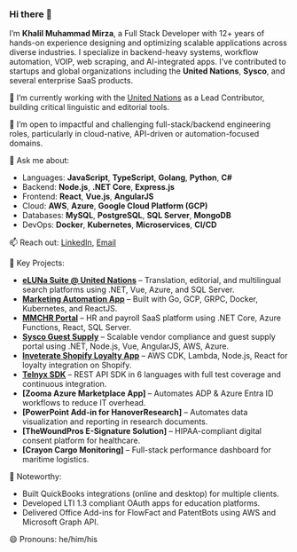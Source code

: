 ### Hi there 👋

I’m **Khalil Muhammad Mirza**, a Full Stack Developer with 12+ years of hands-on experience designing and optimizing scalable applications across diverse industries. I specialize in backend-heavy systems, workflow automation, VOIP, web scraping, and AI-integrated apps. I've contributed to startups and global organizations including the **United Nations**, **Sysco**, and several enterprise SaaS products.

🔭 I’m currently working with the [United Nations](https://www.un.org/dgacm/en/content/gtext) as a Lead Contributor, building critical linguistic and editorial tools.

🌱 I’m open to impactful and challenging full-stack/backend engineering roles, particularly in cloud-native, API-driven or automation-focused domains.

💬 Ask me about:
- Languages: **JavaScript**, **TypeScript**, **Golang**, **Python**, **C#**
- Backend: **Node.js**, **.NET Core**, **Express.js**
- Frontend: **React**, **Vue.js**, **AngularJS**
- Cloud: **AWS**, **Azure**, **Google Cloud Platform (GCP)**
- Databases: **MySQL**, **PostgreSQL**, **SQL Server**, **MongoDB**
- DevOps: **Docker**, **Kubernetes**, **Microservices**, **CI/CD**

📫 Reach out: [LinkedIn](https://www.linkedin.com/in/khalil-mirza/), [Email](mailto:khalilmohammadmirza@gmail.com)

🚀 Key Projects:
- **[eLUNa Suite @ United Nations](https://www.un.org/dgacm/en/content/gtext)** – Translation, editorial, and multilingual search platforms using .NET, Vue, Azure, and SQL Server.
- **[Marketing Automation App](https://www.yourccsteam.com/)** – Built with Go, GCP, GRPC, Docker, Kubernetes, and ReactJS.
- **[MMCHR Portal](http://mmcapp001.azurewebsites.net/)** – HR and payroll SaaS platform using .NET Core, Azure Functions, React, SQL Server.
- **[Sysco Guest Supply](http://vcmsystems.com/)** – Scalable vendor compliance and guest supply portal using .NET, Node.js, Vue, AngularJS, AWS, Azure.
- **[Inveterate Shopify Loyalty App](https://www.inveterate.com/)** – AWS CDK, Lambda, Node.js, React for loyalty integration on Shopify.
- **[Telnyx SDK](https://developers.telnyx.com/)** – REST API SDK in 6 languages with full test coverage and continuous integration.
- **[Zooma Azure Marketplace App]** – Automates ADP & Azure Entra ID workflows to reduce IT overhead.
- **[PowerPoint Add-in for HanoverResearch]** – Automates data visualization and reporting in research documents.
- **[TheWoundPros E-Signature Solution]** – HIPAA-compliant digital consent platform for healthcare.
- **[Crayon Cargo Monitoring]** – Full-stack performance dashboard for maritime logistics.

🧠 Noteworthy:
- Built QuickBooks integrations (online and desktop) for multiple clients.
- Developed LTI 1.3 compliant OAuth apps for education platforms.
- Delivered Office Add-ins for FlowFact and PatentBots using AWS and Microsoft Graph API.

😄 Pronouns: he/him/his

<!--
**KhalilMohammad/KhalilMohammad** is a ✨ _special_ ✨ repository because its `README.md` (this file) appears on your GitHub profile.
-->
